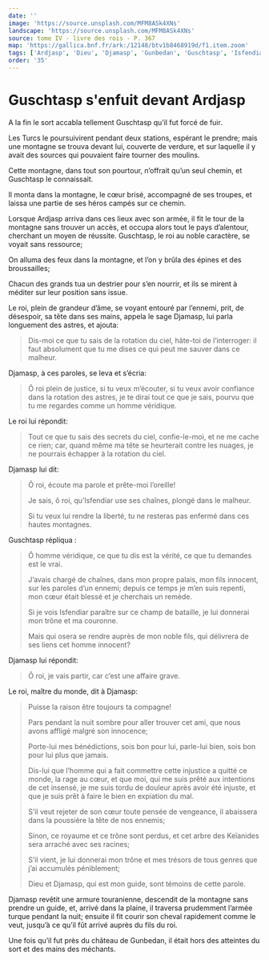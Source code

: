 ```yaml
---
date: ''
image: 'https://source.unsplash.com/MFM8ASk4XNs'
landscape: 'https://source.unsplash.com/MFM8ASk4XNs'
source: tome IV - livre des rois - P. 367
map: 'https://gallica.bnf.fr/ark:/12148/btv1b8468919d/f1.item.zoom'
tags: ['Ardjasp', 'Dieu', 'Djamasp', 'Gunbedan', 'Guschtasp', 'Isfendiar', 'Keïanides', 'Turcs']
order: '35'
---
```


# Guschtasp s'enfuit devant Ardjasp

A la fin le sort accabla tellement Guschtasp qu’il fut forcé de fuir.

Les Turcs le poursuivirent pendant deux stations, espérant le prendre; mais une montagne se trouva devant lui, couverte de verdure, et sur laquelle il y avait des sources qui pouvaient faire tourner des moulins.

Cette montagne, dans tout son pourtour, n’offrait qu’un seul chemin, et Guschtasp le connaissait.

Il monta dans la montagne, le cœur brisé, accompagné de ses troupes, et laissa une partie de ses héros campés sur ce chemin.

Lorsque Ardjasp arriva dans ces lieux avec son armée, il fit le tour de la montagne sans trouver un accès, et occupa alors tout le pays d’alentour, cherchant un moyen de réussite. Guschtasp, le roi au noble caractère, se voyait sans ressource;

On alluma des feux dans la montagne, et l’on y brûla des épines et des broussailles;

Chacun des grands tua un destrier pour s’en nourrir, et ils se mirent à méditer sur leur position sans issue.

Le roi, plein de grandeur d’âme, se voyant entouré par l’ennemi, prit, de désespoir, sa tête dans ses mains, appela le sage Djamasp, lui parla longuement des astres, et ajouta:

> Dis-moi ce que tu sais de la rotation du ciel, hâte-toi de l’interroger: il faut absolument que tu me dises ce qui peut me sauver dans ce malheur.

Djamasp, à ces paroles, se leva et s’écria:

> Ô roi plein de justice, si tu veux m’écouter, si tu veux avoir confiance dans la rotation des astres, je te dirai tout ce que je sais, pourvu que tu me regardes comme un homme véridique.

Le roi lui répondit:

> Tout ce que tu sais des secrets du ciel, confie-le-moi, et ne me cache ce rien; car, quand même ma tête se heurterait contre les nuages, je ne pourrais échapper à la rotation du ciel.

Djamasp lui dit:

> Ô roi, écoute ma parole et prête-moi l’oreille!
>
> Je sais, ô roi, qu’Isfendiar use ses chaînes, plongé dans le malheur.
>
> Si tu veux lui rendre la liberté, tu ne resteras pas enfermé dans ces hautes montagnes.

Guschtasp répliqua :

> Ô homme véridique, ce que tu dis est la vérité, ce que tu demandes est le vrai.
>
> J’avais chargé de chaînes, dans mon propre palais, mon fils innocent, sur les paroles d’un ennemi; depuis ce temps je m’en suis repenti, mon cœur était blessé et je cherchais un remède.
>
> Si je vois Isfendiar paraître sur ce champ de bataille, je lui donnerai mon trône et ma couronne.
>
> Mais qui osera se rendre auprès de mon noble fils, qui délivrera de ses liens cet homme innocent?

Djamasp lui répondit:

> Ô roi, je vais partir, car c’est une affaire grave.

Le roi, maître du monde, dit à Djamasp:

> Puisse la raison être toujours ta compagne!
>
> Pars pendant la nuit sombre pour aller trouver cet ami, que nous avons affligé malgré son innocence;
>
> Porte-lui mes bénédictions, sois bon pour lui, parle-lui bien, sois bon pour lui plus que jamais.
>
> Dis-lui que l’homme qui a fait commettre cette injustice a quitté ce monde, la rage au cœur, et que moi, qui me suis prêté aux intentions de cet insensé, je me suis tordu de douleur après avoir été injuste, et que je suis prêt à faire le bien en expiation du mal.
>
> S’il veut rejeter de son cœur toute pensée de vengeance, il abaissera dans la poussière la tête de nos ennemis;
>
> Sinon, ce royaume et ce trône sont perdus, et cet arbre des Keïanides sera arraché avec ses racines;
>
> S’il vient, je lui donnerai mon trône et mes trésors de tous genres que j’ai accumulés péniblement;
>
> Dieu et Djamasp, qui est mon guide, sont témoins de cette parole.

Djamasp revêtit une armure touranienne, descendit de la montagne sans prendre un guide, et, arrivé dans la plaine, il traversa prudemment l’armée turque pendant la nuit; ensuite il fit courir son cheval rapidement comme le veut, jusqu’à ce qu’il fût arrivé auprès du fils du roi.

Une fois qu’il fut près du château de Gunbedan, il était hors des atteintes du sort et des mains des méchants.
